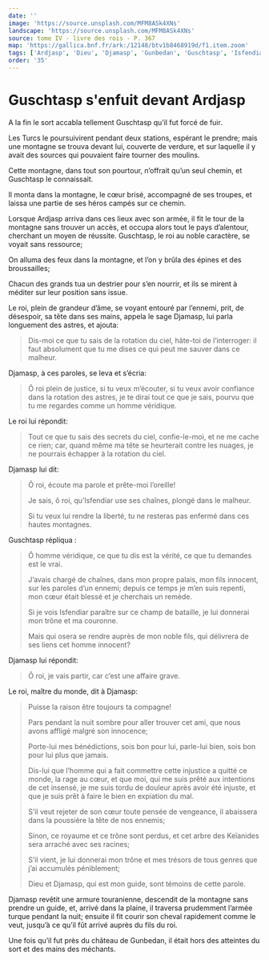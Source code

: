 ```yaml
---
date: ''
image: 'https://source.unsplash.com/MFM8ASk4XNs'
landscape: 'https://source.unsplash.com/MFM8ASk4XNs'
source: tome IV - livre des rois - P. 367
map: 'https://gallica.bnf.fr/ark:/12148/btv1b8468919d/f1.item.zoom'
tags: ['Ardjasp', 'Dieu', 'Djamasp', 'Gunbedan', 'Guschtasp', 'Isfendiar', 'Keïanides', 'Turcs']
order: '35'
---
```


# Guschtasp s'enfuit devant Ardjasp

A la fin le sort accabla tellement Guschtasp qu’il fut forcé de fuir.

Les Turcs le poursuivirent pendant deux stations, espérant le prendre; mais une montagne se trouva devant lui, couverte de verdure, et sur laquelle il y avait des sources qui pouvaient faire tourner des moulins.

Cette montagne, dans tout son pourtour, n’offrait qu’un seul chemin, et Guschtasp le connaissait.

Il monta dans la montagne, le cœur brisé, accompagné de ses troupes, et laissa une partie de ses héros campés sur ce chemin.

Lorsque Ardjasp arriva dans ces lieux avec son armée, il fit le tour de la montagne sans trouver un accès, et occupa alors tout le pays d’alentour, cherchant un moyen de réussite. Guschtasp, le roi au noble caractère, se voyait sans ressource;

On alluma des feux dans la montagne, et l’on y brûla des épines et des broussailles;

Chacun des grands tua un destrier pour s’en nourrir, et ils se mirent à méditer sur leur position sans issue.

Le roi, plein de grandeur d’âme, se voyant entouré par l’ennemi, prit, de désespoir, sa tête dans ses mains, appela le sage Djamasp, lui parla longuement des astres, et ajouta:

> Dis-moi ce que tu sais de la rotation du ciel, hâte-toi de l’interroger: il faut absolument que tu me dises ce qui peut me sauver dans ce malheur.

Djamasp, à ces paroles, se leva et s’écria:

> Ô roi plein de justice, si tu veux m’écouter, si tu veux avoir confiance dans la rotation des astres, je te dirai tout ce que je sais, pourvu que tu me regardes comme un homme véridique.

Le roi lui répondit:

> Tout ce que tu sais des secrets du ciel, confie-le-moi, et ne me cache ce rien; car, quand même ma tête se heurterait contre les nuages, je ne pourrais échapper à la rotation du ciel.

Djamasp lui dit:

> Ô roi, écoute ma parole et prête-moi l’oreille!
>
> Je sais, ô roi, qu’Isfendiar use ses chaînes, plongé dans le malheur.
>
> Si tu veux lui rendre la liberté, tu ne resteras pas enfermé dans ces hautes montagnes.

Guschtasp répliqua :

> Ô homme véridique, ce que tu dis est la vérité, ce que tu demandes est le vrai.
>
> J’avais chargé de chaînes, dans mon propre palais, mon fils innocent, sur les paroles d’un ennemi; depuis ce temps je m’en suis repenti, mon cœur était blessé et je cherchais un remède.
>
> Si je vois Isfendiar paraître sur ce champ de bataille, je lui donnerai mon trône et ma couronne.
>
> Mais qui osera se rendre auprès de mon noble fils, qui délivrera de ses liens cet homme innocent?

Djamasp lui répondit:

> Ô roi, je vais partir, car c’est une affaire grave.

Le roi, maître du monde, dit à Djamasp:

> Puisse la raison être toujours ta compagne!
>
> Pars pendant la nuit sombre pour aller trouver cet ami, que nous avons affligé malgré son innocence;
>
> Porte-lui mes bénédictions, sois bon pour lui, parle-lui bien, sois bon pour lui plus que jamais.
>
> Dis-lui que l’homme qui a fait commettre cette injustice a quitté ce monde, la rage au cœur, et que moi, qui me suis prêté aux intentions de cet insensé, je me suis tordu de douleur après avoir été injuste, et que je suis prêt à faire le bien en expiation du mal.
>
> S’il veut rejeter de son cœur toute pensée de vengeance, il abaissera dans la poussière la tête de nos ennemis;
>
> Sinon, ce royaume et ce trône sont perdus, et cet arbre des Keïanides sera arraché avec ses racines;
>
> S’il vient, je lui donnerai mon trône et mes trésors de tous genres que j’ai accumulés péniblement;
>
> Dieu et Djamasp, qui est mon guide, sont témoins de cette parole.

Djamasp revêtit une armure touranienne, descendit de la montagne sans prendre un guide, et, arrivé dans la plaine, il traversa prudemment l’armée turque pendant la nuit; ensuite il fit courir son cheval rapidement comme le veut, jusqu’à ce qu’il fût arrivé auprès du fils du roi.

Une fois qu’il fut près du château de Gunbedan, il était hors des atteintes du sort et des mains des méchants.
